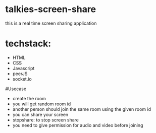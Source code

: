 # talkies-screen-share

this is a real time screen sharing application
# techstack:

  - HTML
  - CSS
  - Javascript
  - peerJS
  - socket.io
  
  
#Usecase
 
 - create the room
 - you will get random room id
 - another person should join the same room using the given room id
 - you can share your screen 
 - stopshare: to stop screen share
 - you need to give permission for audio and video before joining

